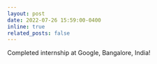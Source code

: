 ```yaml
---
layout: post
date: 2022-07-26 15:59:00-0400
inline: true
related_posts: false
---
```


Completed internship at Google, Bangalore, India!

